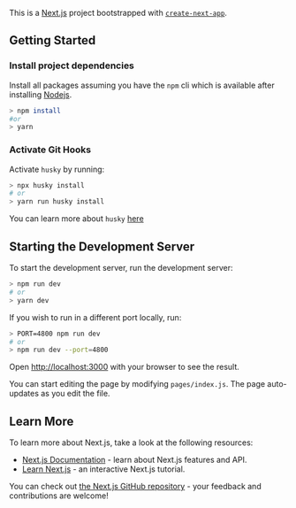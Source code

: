 This is a [Next.js](https://nextjs.org/) project bootstrapped with [`create-next-app`](https://github.com/vercel/next.js/tree/canary/packages/create-next-app).

## Getting Started

### Install project dependencies

Install all packages assuming you have the `npm` cli which is available after installing [Nodejs](https://nodejs.org/en/ 'Download NodeJS').

```bash
> npm install
#or
> yarn
```

### Activate Git Hooks

Activate `husky` by running:

```bash
> npx husky install
# or
> yarn run husky install
```

You can learn more about `husky` [here](https://npmjs.com/package/husky 'Husky')

## Starting the Development Server

To start the development server, run the development server:

```bash
> npm run dev
# or
> yarn dev
```

If you wish to run in a different port locally, run:

```bash
> PORT=4800 npm run dev
# or
> npm run dev --port=4800
```

Open [http://localhost:3000](http://localhost:3000) with your browser to see the result.

You can start editing the page by modifying `pages/index.js`. The page auto-updates as you edit the file.

## Learn More

To learn more about Next.js, take a look at the following resources:

- [Next.js Documentation](https://nextjs.org/docs) - learn about Next.js features and API.
- [Learn Next.js](https://nextjs.org/learn) - an interactive Next.js tutorial.

You can check out [the Next.js GitHub repository](https://github.com/vercel/next.js/) - your feedback and contributions are welcome!
